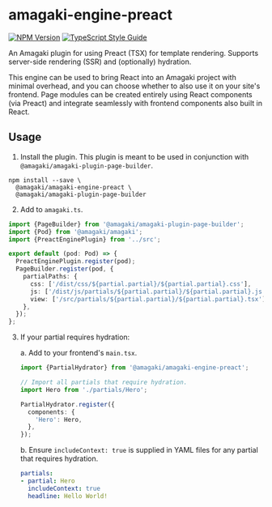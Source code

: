 # amagaki-engine-preact

[![NPM Version][npm-image]][npm-url]
[![TypeScript Style Guide][gts-image]][gts-url]

An Amagaki plugin for using Preact (TSX) for template rendering. Supports server-side
rendering (SSR) and (optionally) hydration.

This engine can be used to bring React into an Amagaki project with minimal
overhead, and you can choose whether to also use it on your site's frontend.
Page modules can be created entirely using React components (via Preact) and
integrate seamlessly with frontend components also built in React.
## Usage

1. Install the plugin. This plugin is meant to be used in conjunction with
   `@amagaki/amagaki-plugin-page-builder`.

```shell
npm install --save \ 
  @amagaki/amagaki-engine-preact \
  @amagaki/amagaki-plugin-page-builder
```

2. Add to `amagaki.ts`.

```typescript
import {PageBuilder} from '@amagaki/amagaki-plugin-page-builder';
import {Pod} from '@amagaki/amagaki';
import {PreactEnginePlugin} from '../src';

export default (pod: Pod) => {
  PreactEnginePlugin.register(pod);
  PageBuilder.register(pod, {
    partialPaths: {
      css: ['/dist/css/${partial.partial}/${partial.partial}.css'],
      js: ['/dist/js/partials/${partial.partial}/${partial.partial}.js'],
      view: ['/src/partials/${partial.partial}/${partial.partial}.tsx'],
    },
  });
};
```

3. If your partial requires hydration:

    a. Add to your frontend's `main.tsx`.

    ```typescript
    import {PartialHydrator} from '@amagaki/amagaki-engine-preact';

    // Import all partials that require hydration.
    import Hero from './partials/Hero';

    PartialHydrator.register({
      components: {
        'Hero': Hero,
      },
    });
    ```

    b. Ensure `includeContext: true` is supplied in YAML files for any partial
    that requires hydration.

    ```yaml
    partials:
    - partial: Hero
      includeContext: true
      headline: Hello World!
    ```

[npm-image]: https://img.shields.io/npm/v/@amagaki/amagaki-engine-preact.svg
[npm-url]: https://npmjs.org/package/@amagaki/amagaki-engine-preact
[gts-image]: https://img.shields.io/badge/code%20style-google-blueviolet.svg
[gts-url]: https://github.com/google/gts
